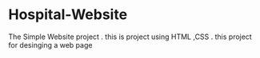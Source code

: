 # Hospital-Website
The Simple Website project . this is project using HTML ,CSS . this project for desinging a web page 
